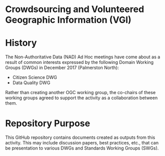 # Crowdsourcing and Volunteered Geographic Information (VGI)

# History

The Non-Authoritative Data (NAD) Ad Hoc meetings have come about as a result of common interests expressed by the following Domain Working Groups (DWGs) in December 2017 (Palmerston North):
- Citizen Science DWG
- Data Quality DWG

Rather than creating another OGC working group, the co-chairs of these working groups agreed to support the activity as a collaboration between them.

# Repository Purpose

This GitHub repository contains documents created as outputs from this activity. This may include discussion papers, best practices, etc., that can be presentation to various DWGs and Standards Working Groups (SWGs).
